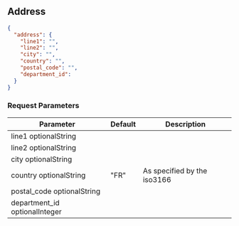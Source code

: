 ## Address

```json
{
  "address": {
    "line1": "",
    "line2": "",
    "city": "",
    "country": "",
    "postal_code": "",
    "department_id":
  }
}
```

### Request Parameters

Parameter                     | Default | Description
----------------------------- | -------- | ----------
line1 <span class="label">optional</span><span class="details">String</span> |
line2 <span class="label">optional</span><span class="details">String</span> |
city <span class="label">optional</span><span class="details">String</span> |
country <span class="label">optional</span><span class="details">String</span> | "FR" | As specified by the iso3166
postal_code <span class="label">optional</span><span class="details">String</span> |
department_id <span class="label">optional</span><span class="details">Integer</span> | |
